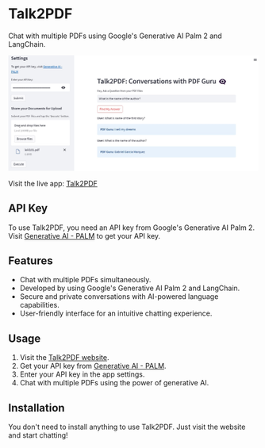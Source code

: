 # Talk2PDF

Chat with multiple PDFs using Google's Generative AI Palm 2 and LangChain.

![Talk2PDF Screenshot](./venv/Screenshot_1.jpg)

Visit the live app: [Talk2PDF](https://talk2pdf-sd.streamlit.app/)

## API Key

To use Talk2PDF, you need an API key from Google's Generative AI Palm 2. 
Visit [Generative AI - PALM](https://developers.generativeai.google/products/palm) to get your API key.

## Features

- Chat with multiple PDFs simultaneously.
- Developed by using Google's Generative AI Palm 2 and LangChain.
- Secure and private conversations with AI-powered language capabilities.
- User-friendly interface for an intuitive chatting experience.


## Usage

1. Visit the [Talk2PDF website](https://talk2pdf-sd.streamlit.app/).
2. Get your API key from [Generative AI - PALM](https://developers.generativeai.google/products/palm).
3. Enter your API key in the app settings.
4. Chat with multiple PDFs using the power of generative AI.

## Installation

You don't need to install anything to use Talk2PDF. Just visit the website and start chatting!

